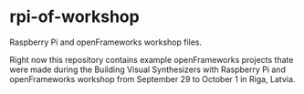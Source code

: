 rpi-of-workshop
===============

Raspberry Pi and openFrameworks workshop files.

Right now this repository contains example openFrameworks projects thate were made during the Building Visual Synthesizers with Raspberry Pi and openFrameworks workshop from September 29 to October 1 in Riga, Latvia.
